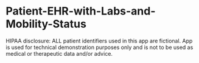# Patient-EHR-with-Labs-and-Mobility-Status


HIPAA disclosure: ALL patient identifiers used in this app are fictional. 
App is used for technical demonstration purposes only 
and is not to be used as medical or therapeutic data and/or advice. 






